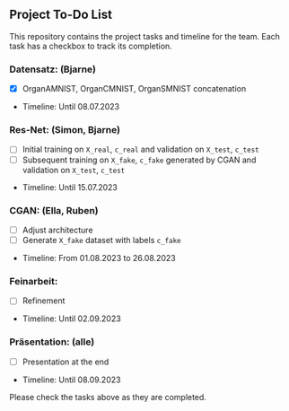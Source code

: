 ## Project To-Do List

This repository contains the project tasks and timeline for the team. Each task has a checkbox to track its completion.

### Datensatz: (Bjarne)
- [x] OrganAMNIST, OrganCMNIST, OrganSMNIST concatenation
- Timeline: Until 08.07.2023

### Res-Net: (Simon, Bjarne)
- [ ] Initial training on `X_real`, `c_real` and validation on `X_test`, `c_test`
- [ ] Subsequent training on `X_fake`, `c_fake` generated by CGAN and validation on `X_test`, `c_test`
- Timeline: Until 15.07.2023

### CGAN: (Ella, Ruben)
- [ ] Adjust architecture
- [ ] Generate `X_fake` dataset with labels `c_fake`
- Timeline: From 01.08.2023 to 26.08.2023

### Feinarbeit:
- [ ] Refinement
- Timeline: Until 02.09.2023

### Präsentation: (alle)
- [ ] Presentation at the end
- Timeline: Until 08.09.2023

Please check the tasks above as they are completed.
